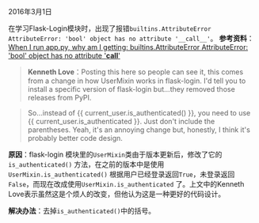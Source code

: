 2016年3月1日

在学习Flask-Login模块时，出现了报错`builtins.AttributeError AttributeError: 'bool' object has no attribute '__call__'`。
**参考资料**：[When I run app.py, why am I getting: builtins.AttributeError AttributeError: 'bool' object has no attribute '__call__'](https://teamtreehouse.com/community/when-i-run-apppy-why-am-i-getting-builtinsattributeerror-attributeerror-bool-object-has-no-attribute-call)

> **Kenneth Love**：Posting this here so people can see it, this comes from a change in how UserMixin works in flask-login. I'd tell you to install a specific version of flask-login but...they removed those releases from PyPI.

> So...instead of {{ current_user.is_authenticated() }}, you need to use {{ current_user.is_authenticated }}. Just don't include the parentheses. Yeah, it's an annoying change but, honestly, I think it's probably better code design.

**原因**：flask-login 模块里的`UserMixin`类由于版本更新后，修改了它的`is_authenticated()` 方法，在之前的版本中是使用`UserMixin.is_authenticated()` 根据用户已经登录返回`True`，未登录返回`False`，而现在改成使用`UserMixin.is_authenticated` 了。上文中的Kenneth Love表示虽然这是个烦人的改变，但他认为这是一种更好的代码设计。

**解决办法**：去掉`is_authenticated()`中的括号。